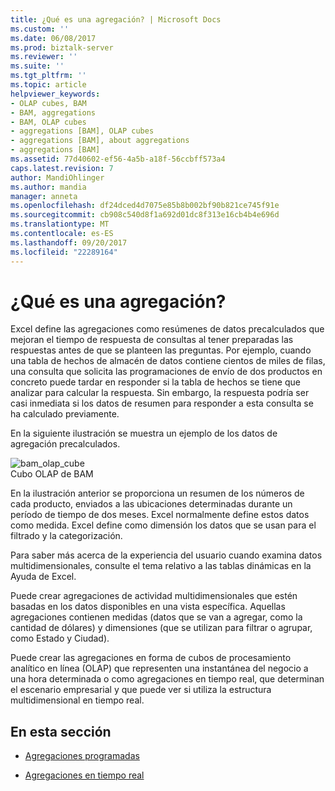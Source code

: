 ```yaml
---
title: ¿Qué es una agregación? | Microsoft Docs
ms.custom: ''
ms.date: 06/08/2017
ms.prod: biztalk-server
ms.reviewer: ''
ms.suite: ''
ms.tgt_pltfrm: ''
ms.topic: article
helpviewer_keywords:
- OLAP cubes, BAM
- BAM, aggregations
- BAM, OLAP cubes
- aggregations [BAM], OLAP cubes
- aggregations [BAM], about aggregations
- aggregations [BAM]
ms.assetid: 77d40602-ef56-4a5b-a18f-56ccbff573a4
caps.latest.revision: 7
author: MandiOhlinger
ms.author: mandia
manager: anneta
ms.openlocfilehash: df24dced4d7075e85b8b002bf90b821ce745f91e
ms.sourcegitcommit: cb908c540d8f1a692d01dc8f313e16cb4b4e696d
ms.translationtype: MT
ms.contentlocale: es-ES
ms.lasthandoff: 09/20/2017
ms.locfileid: "22289164"
---
```

# <a name="what-is-an-aggregation"></a>¿Qué es una agregación?
Excel define las agregaciones como resúmenes de datos precalculados que mejoran el tiempo de respuesta de consultas al tener preparadas las respuestas antes de que se planteen las preguntas. Por ejemplo, cuando una tabla de hechos de almacén de datos contiene cientos de miles de filas, una consulta que solicita las programaciones de envío de dos productos en concreto puede tardar en responder si la tabla de hechos se tiene que analizar para calcular la respuesta. Sin embargo, la respuesta podría ser casi inmediata si los datos de resumen para responder a esta consulta se ha calculado previamente.  
  
 En la siguiente ilustración se muestra un ejemplo de los datos de agregación precalculados.  
  
 ![](../core/media/bam-olap-cube.gif "bam_olap_cube")  
Cubo OLAP de BAM  
  
 En la ilustración anterior se proporciona un resumen de los números de cada producto, enviados a las ubicaciones determinadas durante un período de tiempo de dos meses. Excel normalmente define estos datos como medida. Excel define como dimensión los datos que se usan para el filtrado y la categorización.  
  
 Para saber más acerca de la experiencia del usuario cuando examina datos multidimensionales, consulte el tema relativo a las tablas dinámicas en la Ayuda de Excel.  
  
 Puede crear agregaciones de actividad multidimensionales que estén basadas en los datos disponibles en una vista específica. Aquellas agregaciones contienen medidas (datos que se van a agregar, como la cantidad de dólares) y dimensiones (que se utilizan para filtrar o agrupar, como Estado y Ciudad).  
  
 Puede crear las agregaciones en forma de cubos de procesamiento analítico en línea (OLAP) que representen una instantánea del negocio a una hora determinada o como agregaciones en tiempo real, que determinan el escenario empresarial y que puede ver si utiliza la estructura multidimensional en tiempo real.  
  
## <a name="in-this-section"></a>En esta sección  
  
-   [Agregaciones programadas](../core/scheduled-aggregations.md)  
  
-   [Agregaciones en tiempo real](../core/real-time-aggregations.md)